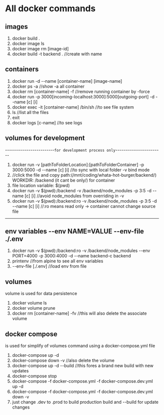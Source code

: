 # All docker commands

## images

1. docker build .
2. docker image ls
3. docker image rm [image-id]
4. docker build -t backend . //create with name

## containers

1. docker run -d --name [container-name] [image-name]
2. docker ps -a //show -a all container
3. docker rm [container-name] -f //remove running container by -force
4. docker run -p 3000[incoming-localhost:3000]:5000[outgoing-port] -d --name [c] [i]
5. docker exec -it [container-name] /bin/sh //to see file system
6. ls //list all the files
7. exit
8. docker logs [c-name] //to see logs

## volumes for development

-------------------------`for development process only`------------------------

1. docker run -v [pathToFolderLocation]:[pathToFolderContainer] -p 3000:5000 -d
   --name [c] [i] //to sync with local folder -v bind mode
2. //click the file and copy path:(/mnt/coding/whata-hot-burger/backend/)
   WORKDIR: /backend (it cant be only/) for container
3. file location variable: $(pwd)
4. docker run -v $(pwd):/backend -v /backend/node_modules -p 3:5 -d --name [c] [i]
   //avoid node_modules from overriding in -v
5. docker run -v $(pwd):/backend:ro -v /backend/node_modules -p 3:5 -d --name [c] [i]
   //:ro means read only -> container cannot change source file

---

## env variables --env NAME=VALUE --env-file ./.env

1. docker run -v $(pwd):/backend:ro -v /backend/node_modules --env PORT=4000 -p
   3000:4000 -d --name backend-c backend
2. printenv //from alpine to see all env variables
3. --env-file [./.env] //load env from file

## volumes

volume is used for data persistence

1. docker volume ls
2. docker volume prune
3. docker rm [container-name] -fv //this will also delete the associate volume

## docker compose

is used for simplify of volumes command using a docker-compose.yml file

1. docker-compose up -d
2. docker-compose down -v //also delete the volume
3. docker-compose up -d --build //this fores a brand new build with new updates
4. docker-compose stop
5. docker-compose -f docker-compose.yml -f docker-compose.dev.yml up -d
6. docker-compose -f docker-compose.yml -f docker-compose.dev.yml down -v
7. just change .dev to .prod to build production build and --build for update changes
